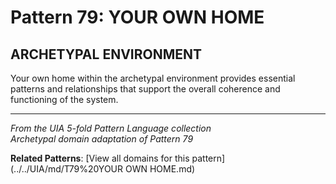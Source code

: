 # Pattern 79: YOUR OWN HOME

## ARCHETYPAL ENVIRONMENT

Your own home within the archetypal environment provides essential patterns and relationships that support the overall coherence and functioning of the system.

---

*From the UIA 5-fold Pattern Language collection*  
*Archetypal domain adaptation of Pattern 79*

**Related Patterns**: [View all domains for this pattern](../../UIA/md/T79%20YOUR OWN HOME.md)
